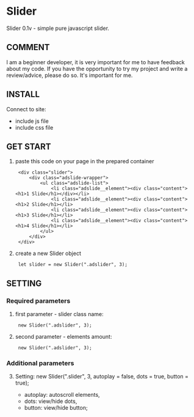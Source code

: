 # Slider

Slider 0.1v - simple pure javascript slider.

## COMMENT

I am a beginner developer, it is very important for me to have feedback about my code.
If you have the opportunity to try my project and write a review/advice, please do so. It's important for me.

## INSTALL

Сonnect to site:
* include js file
* include css file
 
## GET START
1. paste this code on your page in the prepared container

        <div class="slider">
            <div class="adslide-wrapper">
                <ul class="adslide-list">
                    <li class="adslide__element"><div class="content"><h1>1 Slide</h1></div></li>
                    <li class="adslide__element"><div class="content"><h1>2 Slide</h1></li>
                    <li class="adslide__element"><div class="content"><h1>3 Slide</h1></li>
                    <li class="adslide__element"><div class="content"><h1>4 Slide</h1></li>
                </ul>
            </div>
        </div>

2. create a new Slider object

        let slider = new Slider(".adslider", 3);
        
## SETTING

### Required parameters
1. first parameter -  slider class name: 

        new Slider(".adslider", 3);
        
2. second parameter - elements amount:

        new Slider(".adslider", 3);

### Additional parameters

3. Setting:
        new Slider(".slider", 3, autoplay = false, dots = true, button = true);
        
   * autoplay:  autoscroll elements,
   * dots:      view/hide dots,
   * button:    view/hide button;

